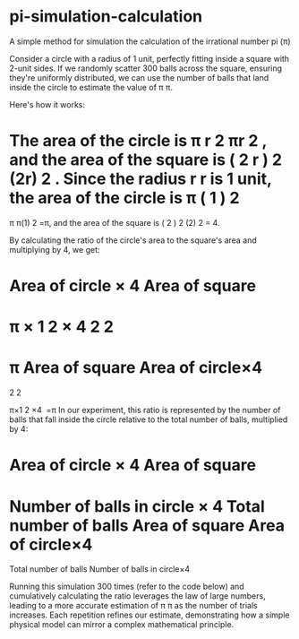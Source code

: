 # pi-simulation-calculation
A simple method for simulation the calculation of the irrational number pi (π)


Consider a circle with a radius of 1 unit, perfectly fitting inside a square with 2-unit sides. If we randomly scatter 300 balls across the square, ensuring they're uniformly distributed, we can use the number of balls that land inside the circle to estimate the value of 
π
π.

Here's how it works:

The area of the circle is 
π
r
2
πr 
2
 , and the area of the square is 
(
2
r
)
2
(2r) 
2
 . Since the radius 
r
r is 1 unit, the area of the circle is 
π
(
1
)
2
=
π
π(1) 
2
 =π, and the area of the square is 
(
2
)
2
(2) 
2
  = 4.

By calculating the ratio of the circle's area to the square's area and multiplying by 4, we get:

Area of circle
×
4
Area of square
=
π
×
1
2
×
4
2
2
=
π
Area of square
Area of circle×4
​
 = 
2 
2
 
π×1 
2
 ×4
​
 =π
In our experiment, this ratio is represented by the number of balls that fall inside the circle relative to the total number of balls, multiplied by 4:

Area of circle
×
4
Area of square
=
Number of balls in circle
×
4
Total number of balls
Area of square
Area of circle×4
​
 = 
Total number of balls
Number of balls in circle×4
​
 
Running this simulation 300 times (refer to the code below) and cumulatively calculating the ratio leverages the law of large numbers, leading to a more accurate estimation of 
π
π as the number of trials increases. Each repetition refines our estimate, demonstrating how a simple physical model can mirror a complex mathematical principle.
